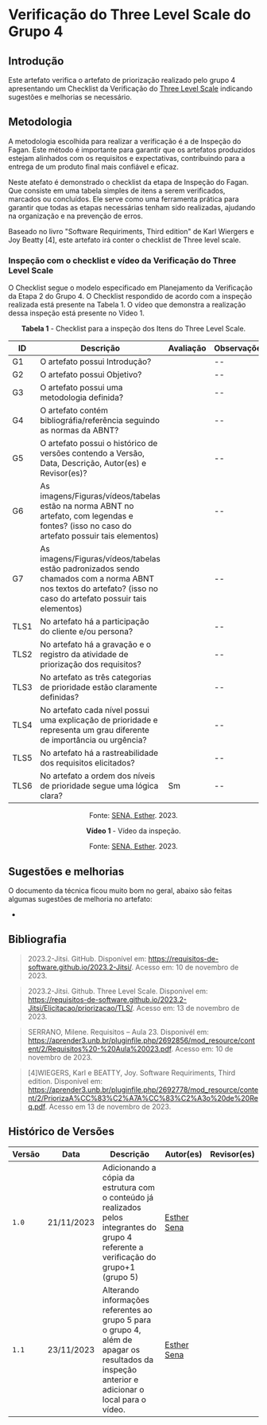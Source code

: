 # Verificação do Three Level Scale do Grupo 4

## Introdução

Este artefato verifica o artefato de priorização realizado pelo grupo 4 apresentando um Checklist da Verificação do [Three Level Scale](https://requisitos-de-software.github.io/2023.2-Jitsi/Elicitacao/priorizacao/TLS/) indicando sugestões e melhorias se necessário. 

## Metodologia

A metodologia escolhida para realizar a verificação é a de Inspeção do Fagan. Este método é importante para garantir que os artefatos produzidos estejam alinhados com os requisitos e expectativas, contribuindo para a entrega de um produto final mais confiável e eficaz. 

Neste atefato é demonstrado o checklist da etapa de Inspeção do Fagan. Que consiste em uma tabela simples de itens a serem verificados, marcados ou concluídos. Ele serve como uma ferramenta prática para garantir que todas as etapas necessárias tenham sido realizadas, ajudando na organização e na prevenção de erros.

Baseado no livro "Software Requiriments, Third edition" de Karl Wiergers e Joy Beatty [4], este artefato irá conter o checklist de Three level scale.

### Inspeção com o checklist e vídeo da Verificação do Three Level Scale

O Checklist segue o modelo especificado em Planejamento da Verificação da Etapa 2 do Grupo 4. O Checklist respondido de acordo com a inspeção realizada está presente na Tabela 1. O vídeo que demonstra a realização dessa inspeção está presente no Vídeo 1.

<center>

**Tabela 1** - Checklist para a inspeção dos Itens do Three Level Scale.

| ID | Descrição | Avaliação | Observações |
| ---| -------- | --------- | ------------ |
| G1  | O artefato possui Introdução? |  | -- |
| G2  | O artefato possui Objetivo? |  | -- |
| G3  | O artefato possui uma metodologia definida? |  | -- |
| G4  | O artefato contém bibliográfia/referência seguindo as normas da ABNT? |  | -- |
| G5  | O artefato possui o histórico de versões contendo a Versão, Data, Descrição, Autor(es) e Revisor(es)? |  | -- |
| G6  | As imagens/Figuras/vídeos/tabelas estão na norma ABNT no artefato, com legendas e fontes? (isso no caso do artefato possuir tais elementos) |  | -- |
| G7  | As imagens/Figuras/vídeos/tabelas estão padronizados sendo chamados com a norma ABNT nos textos do artefato? (isso no caso do artefato possuir tais elementos) |  | -- |
| TLS1 | No artefato há a participação do cliente e/ou persona? |  | -- |
| TLS2 | No artefato há a gravação e o registro da atividade de priorização dos requisitos? |  | -- |
| TLS3 | No artefato as três categorias de prioridade estão claramente definidas?  |  | -- |
| TLS4 | No artefato cada nível possui uma explicação de prioridade e representa um grau diferente de importância ou urgência? |  | -- |
| TLS5 | No artefato há a rastreabilidade dos requisitos elicitados? |  | -- |
| TLS6 | No artefato a ordem dos níveis de prioridade segue uma lógica clara? | Sm | -- |

Fonte: [SENA, Esther](https://github.com/esmsena). 2023.

</center>

<center>

**Vídeo 1** - Vídeo da inspeção.


Fonte: [SENA, Esther](https://github.com/esmsena). 2023.


</center>

## Sugestões e melhorias

O documento da técnica ficou muito bom no geral, abaixo são feitas algumas sugestões de melhoria no artefato:

-   
## Bibliografia

> 2023.2-Jitsi. GitHub. Disponível em: https://requisitos-de-software.github.io/2023.2-Jitsi/. Acesso em: 10 de novembro de 2023.

> 2023.2-Jitsi. Github. Three Level Scale. Disponível em: https://requisitos-de-software.github.io/2023.2-Jitsi/Elicitacao/priorizacao/TLS/. Acesso em: 13 de novembro de 2023.
 
> SERRANO, Milene. Requisitos – Aula 23. Disponivél em: https://aprender3.unb.br/pluginfile.php/2692856/mod_resource/content/2/Requisitos%20-%20Aula%20023.pdf. Acesso em: 10 de novembro de 2023.

> [4]WIEGERS, Karl e BEATTY, Joy. Software Requiriments, Third edition. Disponível em: https://aprender3.unb.br/pluginfile.php/2692778/mod_resource/content/2/PriorizaA%CC%83%C2%A7A%CC%83%C2%A3o%20de%20Req.pdf. Acesso em 13 de novembro de 2023.

## Histórico de Versões

| Versão | Data       | Descrição   | Autor(es)   | Revisor(es) |
| ------ | ---------- | ----------- | ------------ | ---------- |
| `1.0`  | 21/11/2023 | Adicionando a cópia da estrutura com o conteúdo já realizados pelos integrantes do grupo 4 referente a verificação do grupo+1 (grupo 5) | [Esther Sena](https://github.com/esmsena) |  |
| `1.1`  | 23/11/2023 | Alterando informações referentes ao grupo 5 para o grupo 4, além de apagar os resultados da inspeção anterior e adicionar o local para o vídeo. |  [Esther Sena](https://github.com/esmsena) |  |
